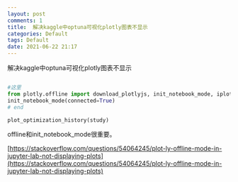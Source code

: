 ```yaml
---
layout: post
comments: 1
title:  解决kaggle中optuna可视化plotly图表不显示
categories: Default
tags: Default
date: 2021-06-22 21:17
---
```


解决kaggle中optuna可视化plotly图表不显示


```python

#这里
from plotly.offline import download_plotlyjs, init_notebook_mode, iplot
init_notebook_mode(connected=True) 
# end

plot_optimization_history(study)


```

offline和init_notebook_mode很重要。


[https://stackoverflow.com/questions/54064245/plot-ly-offline-mode-in-jupyter-lab-not-displaying-plots](https://stackoverflow.com/questions/54064245/plot-ly-offline-mode-in-jupyter-lab-not-displaying-plots)


